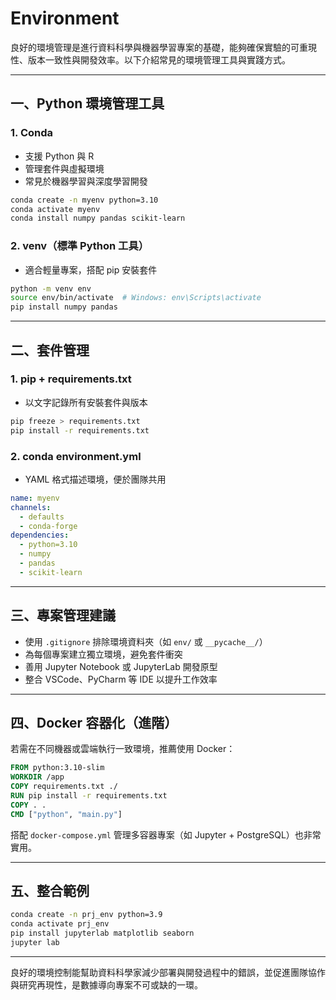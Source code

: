 # Environment

良好的環境管理是進行資料科學與機器學習專案的基礎，能夠確保實驗的可重現性、版本一致性與開發效率。以下介紹常見的環境管理工具與實踐方式。

---

## 一、Python 環境管理工具

### 1. Conda

* 支援 Python 與 R
* 管理套件與虛擬環境
* 常見於機器學習與深度學習開發

```bash
conda create -n myenv python=3.10
conda activate myenv
conda install numpy pandas scikit-learn
```

### 2. venv（標準 Python 工具）

* 適合輕量專案，搭配 pip 安裝套件

```bash
python -m venv env
source env/bin/activate  # Windows: env\Scripts\activate
pip install numpy pandas
```

---

## 二、套件管理

### 1. pip + requirements.txt

* 以文字記錄所有安裝套件與版本

```bash
pip freeze > requirements.txt
pip install -r requirements.txt
```

### 2. conda environment.yml

* YAML 格式描述環境，便於團隊共用

```yaml
name: myenv
channels:
  - defaults
  - conda-forge
dependencies:
  - python=3.10
  - numpy
  - pandas
  - scikit-learn
```

---

## 三、專案管理建議

* 使用 `.gitignore` 排除環境資料夾（如 `env/` 或 `__pycache__/`）
* 為每個專案建立獨立環境，避免套件衝突
* 善用 Jupyter Notebook 或 JupyterLab 開發原型
* 整合 VSCode、PyCharm 等 IDE 以提升工作效率

---

## 四、Docker 容器化（進階）

若需在不同機器或雲端執行一致環境，推薦使用 Docker：

```Dockerfile
FROM python:3.10-slim
WORKDIR /app
COPY requirements.txt ./
RUN pip install -r requirements.txt
COPY . .
CMD ["python", "main.py"]
```

搭配 `docker-compose.yml` 管理多容器專案（如 Jupyter + PostgreSQL）也非常實用。

---

## 五、整合範例

```bash
conda create -n prj_env python=3.9
conda activate prj_env
pip install jupyterlab matplotlib seaborn
jupyter lab
```

---

良好的環境控制能幫助資料科學家減少部署與開發過程中的錯誤，並促進團隊協作與研究再現性，是數據導向專案不可或缺的一環。
